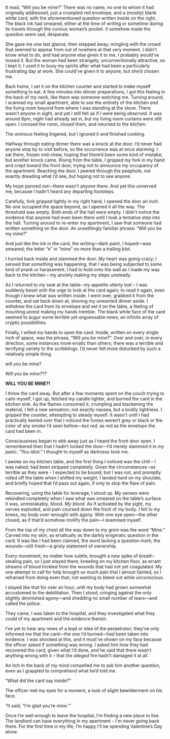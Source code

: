 It read, “Will you be mine?” There was no name, no one to whom it had originally addressed; just a crumpled red envelope, and a (mostly) blank white card, with the aforementioned question written inside on the right. The black ink had smeared, either at the time of writing or sometime during its travels through the curious woman’s pocket. It somehow made the question seem sad, desperate.  

She gave me one last glance, then stepped away; mingling with the crowd that seemed to appear from out of nowhere at that very moment. I didn’t know what to do, and had anyone else given it to me, I probably would’ve tossed it. But the woman had been strangely, unconventionally attractive, so I kept it. I used it to buoy my spirits after what had been a particularly frustrating day at work. She could’ve given it to anyone, but she’d chosen me. 

Back home, I set it on the kitchen counter and started to make myself something to eat. A few minutes into dinner preparations, I got this feeling in the back of my neck, like there was someone watching me. Turning around, I scanned my small apartment, able to see the entirety of the kitchen and the living room beyond from where I was standing at the stove. There wasn’t anyone in sight, and yet I still felt as if I were being *observed.* It was around 8pm, night had already set in, but my living room curtains were still open. I crossed the room, closed them, and returned to the kitchen.  

The ominous feeling lingered, but I ignored it and finished cooking.  

Halfway through eating dinner there was a knock at the door. I’d never had anyone stop by to visit before, so the occurrence was at once alarming. I sat there, frozen mid-chew, hoping that there’d been some kind of mistake; but another knock came. Rising from the table, I gripped my fork in my hand and crept toward the front door, trying not to announce my occupancy of the apartment. Reaching the door, I peered through the peephole, not exactly dreading what I’d see, but hoping not to see anyone.  

My hope panned out—there wasn’t anyone there. And yet this unnerved me, because I hadn’t heard any departing footsteps.  

Carefully, fork gripped tightly in my right hand, I opened the door an inch. No one occupied the space beyond, so I opened it all the way. The threshold was empty. Both ends of the hall were empty. I didn’t notice the evidence that anyone had even been there until I took a tentative step into the hall. Turning around to re-enter my apartment, I saw that someone had written something on the door. An unsettlingly familiar phrase: “Will you be my mine?”  

And just like the ink in the card, the writing—dark paint, I hoped—was smeared; the letter “e” in “mine” no more than a trailing blot.  

I hurried back inside and slammed the door. My heart was going crazy; I sensed that *something* was happening, that I was being subjected to some kind of prank or harassment. I had to hold onto the wall as I made my way back to the kitchen – my anxiety making my steps unsteady.  

As I returned to my seat at the table– my appetite utterly lost – I was suddenly beset with the urge to look at the card again; to *read* it again, even though I knew what was written inside. I went over, grabbed it from the counter, and sat back down at; shoving my unwanted dinner aside. I withdrew the card from its envelope and set it on the table, a feeling of mounting unrest making my hands tremble. The blank white face of the card seemed to augur some terrible yet unguessable news; an infinite array of cryptic possibilities.  

Finally, I willed my hands to open the card. Inside, written on every single inch of space, was the phrase, “Will you be mine?”. Over and over, in every direction, some instances more erratic than others; there was a terrible and terrifying variety to the scribblings. I’d never felt more disturbed by such a relatively simple thing.   

will you be mine? 

*Will you be mine???* 

**WILL YOU BE MINE?!** 

I threw the card away. But after a few moments spent on the couch trying to calm myself, I got up, fetched my candle lighter, and burned the card in the kitchen sink. As the flames consumed it, crumpling and blackening the material, I felt a new sensation; not exactly nausea, but a bodily lightness. I gripped the counter, attempting to steady myself. It wasn’t until I had practically keeled over that I noticed the fumes weren’t grey or black or the color of any smoke I’d seen before—but *red,* as red as the envelope the card had been in.  

Consciousness began to ebb away just as I heard the front door open. I remembered then that I hadn’t locked the door—I’d merely slammed it in my panic. “You idiot.” I thought to myself as darkness took me.  

I awoke on my kitchen table, and the first thing I noticed was the chill – I was naked; had been stripped completely. Given the circumstances –as terrible as they were - I expected to be bound; but I was not, and promptly rolled off the table when I shifted my weight. I landed hard on my shoulder, and briefly hoped that I’d pass out again, if only to stop the flare of pain.  

Recovering, using the table for leverage, I stood up. My senses were rekindled completely when I saw what was smeared on the table’s surface. It was, unmistakably, blood. *My blood.* As if activated by the sight, my nerves exploded, and pain coursed down the front of my body. I fell to my knees, my body over-wrought with agony. With one eye open—the other closed, as if that’d somehow mollify the pain—I examined myself.  

From the top of my chest all the way down to my groin was the word “Mine.” Carved into my skin, as erratically as the darkly enigmatic question in the card. It was like I had been claimed, the word lacking a question mark; the wounds—still fresh—a grisly statement of ownership.  

Every movement, no matter how subtle, brought a new spike of breath-stealing pain, so I just stayed there; kneeling on my kitchen floor, as errant streams of blood trickled from the wounds that had not yet coagulated. My one attempt to call for help brought so much pain that I almost fainted, so I refrained from doing even that; not wanting to bleed out while unconscious.  

I stayed like that for over an hour, until my body had grown somewhat accustomed to the debilitation. Then I stood, cringing against the only slightly diminished agony—and shedding no small number of tears—and called the police.  

They came, I was taken to the hospital, and they investigated what they could of my apartment and the evidence therein.  

I’ve yet to hear any news of a lead or idea of the perpetrator; they’ve only informed me that the card—the one I’d burned—had been taken into evidence. I was shocked at this, and it must’ve shown on my face because the officer asked if something was wrong. I asked him how they had recovered the card, given what I’d done, and he said that there wasn’t anything wrong with it – that the *alleged* fire hadn’t damaged it at all.  

An itch in the back of my mind compelled me to ask him another question, even as I grappled to comprehend what he’d told me.  

“What did the card say inside?”  

The officer met my eyes for a moment, a look of slight bewilderment on his face.  

“It said, “I'm glad you’re mine.’”  

Once I’m well enough to leave the hospital, I’m finding a new place to live. The landlord can have everything in my apartment - I'm never going back there. For the first time in my life, I’m happy I'll be spending Valentine’s Day alone.